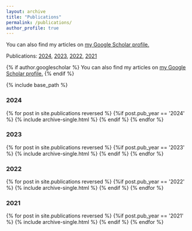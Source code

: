 ```yaml
---
layout: archive
title: "Publications"
permalink: /publications/
author_profile: true
---
```


You can also find my articles on <u><a href="{{https://scholar.google.com/citations?user=gctrxXsAAAAJ&hl=zh-CN}}">my Google Scholar profile</a>.</u>

Publications:  [2024](#2024), [2023](#2023), [2022](#2022), [2021](#2021)


{% if author.googlescholar %}
  You can also find my articles on <u><a href="{{https://scholar.google.com/citations?user=gctrxXsAAAAJ&hl=zh-CN}}">my Google Scholar profile</a>.</u>
{% endif %}

{% include base_path %}
### 2024
{% for post in site.publications reversed %}
  {%if post.pub_year == '2024' %}
  {% include archive-single.html %}
  {% endif %}
{% endfor %}

### 2023
{% for post in site.publications reversed %}
  {%if post.pub_year == '2023' %}
  {% include archive-single.html %}
  {% endif %}
{% endfor %}

### 2022
{% for post in site.publications reversed %}
  {%if post.pub_year == '2022' %}
  {% include archive-single.html %}
  {% endif %}
{% endfor %}

### 2021
{% for post in site.publications reversed %}
  {%if post.pub_year == '2021' %}
  {% include archive-single.html %}
  {% endif %}
{% endfor %}

